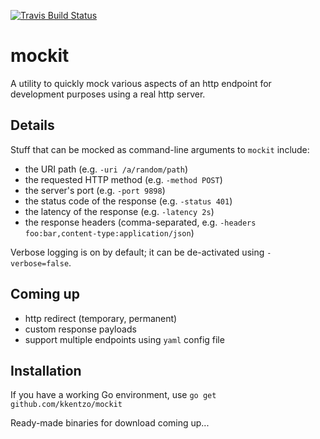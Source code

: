 [![Travis Build Status](https://travis-ci.org/kkentzo/mockit.svg?branch=master)](https://travis-ci.org/kkentzo/mockit)

# mockit

A utility to quickly mock various aspects of an http endpoint for
development purposes using a real http server.

## Details

Stuff that can be mocked as command-line arguments to `mockit`
include:

* the URI path (e.g. `-uri /a/random/path`)
* the requested HTTP method (e.g. `-method POST`)
* the server's port (e.g. `-port 9898`)
* the status code of the response (e.g. `-status 401`)
* the latency of the response (e.g. `-latency 2s`)
* the response headers (comma-separated, e.g. `-headers
  foo:bar,content-type:application/json`)

Verbose logging is on by default; it can be de-activated using `-verbose=false`.

## Coming up

* http redirect (temporary, permanent)
* custom response payloads
* support multiple endpoints using `yaml` config file

## Installation

If you have a working Go environment, use `go get
github.com/kkentzo/mockit`

Ready-made binaries for download coming up...
